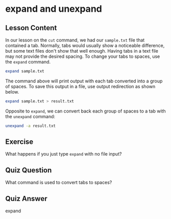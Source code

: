 # expand and unexpand

## Lesson Content

In our lesson on the `cut` command, we had our `sample.txt` file that contained a tab. Normally, tabs would usually show a noticeable difference, but some text files don't show that well enough. Having tabs in a text file may not provide the desired spacing. To change your tabs to spaces, use the `expand` command.

```bash
expand sample.txt
```

The command above will print output with each tab converted into a group of spaces. To save this output in a file, use output redirection as shown below.

```bash
expand sample.txt > result.txt
```

Opposite to `expand`, we can convert back each group of spaces to a tab with the `unexpand` command:

```bash
unexpand -a result.txt
```

## Exercise

What happens if you just type `expand` with no file input?

## Quiz Question

What command is used to convert tabs to spaces?

## Quiz Answer

expand
